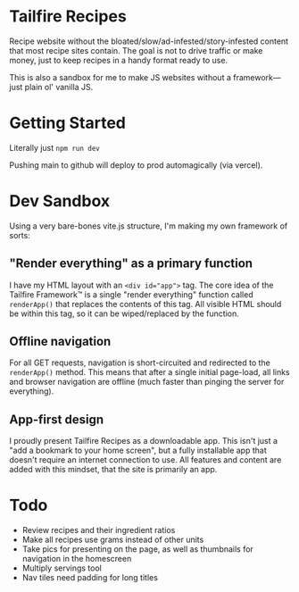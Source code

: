 # Tailfire Recipes

Recipe website without the bloated/slow/ad-infested/story-infested content that most recipe sites contain. The goal is not to drive traffic or make money, just to keep recipes in a handy format ready to use.

This is also a sandbox for me to make JS websites without a framework—just plain ol' vanilla JS.

# Getting Started

Literally just `npm run dev`

Pushing main to github will deploy to prod automagically (via vercel).

# Dev Sandbox

Using a very bare-bones vite.js structure, I'm making my own framework of sorts:

## "Render everything" as a primary function
I have my HTML layout with an `<div id="app">` tag. The core idea of the Tailfire Framework™ is a single "render everything" function called `renderApp()` that replaces the contents of this tag. All visible HTML should be within this tag, so it can be wiped/replaced by the function.

## Offline navigation
For all GET requests, navigation is short-circuited and redirected to the `renderApp()` method. This means that after a single initial page-load, all links and browser navigation are offline (much faster than pinging the server for everything).

## App-first design
I proudly present Tailfire Recipes as a downloadable app. This isn't just a "add a bookmark to your home screen", but a fully installable app that doesn't require an internet connection to use. All features and content are added with this mindset, that the site is primarily an app.

# Todo

- Review recipes and their ingredient ratios
- Make all recipes use grams instead of other units
- Take pics for presenting on the page, as well as thumbnails for navigation in the homescreen
- Multiply servings tool
- Nav tiles need padding for long titles